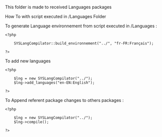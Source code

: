 This folder is made to received Languages packages

How To with script executed in /Languages Folder

To generate Language environnement from script executed in /Languages :

	<?php

		SYSLangCompilator::build_environnement("../", "fr-FR:Français");

	?>


To add new languages

	<?php

		$lng = new SYSLangCompilator("../");
		$lng->add_languages("en-EN:English");

	?>


To Append referent package changes to others packages :

	<?php

		$lng = new SYSLangCompilator("../");
		$lng->compile();

	?>